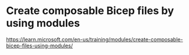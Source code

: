 # Create composable Bicep files by using modules 

https://learn.microsoft.com/en-us/training/modules/create-composable-bicep-files-using-modules/